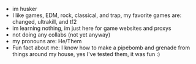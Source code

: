 - im husker
- I like games, EDM, rock, classical, and trap, my favorite games are: changed, ultrakill, and tf2
- im learning nothing, im just here for game websites and proxys
- not doing any collabs (not yet anyway)
- my pronouns are: He/Them
- Fun fact about me: I know how to make a pipebomb and grenade from things around my house, yes I've tested them, it was fun :)

<!---
TheEnderShadow7519/TheEnderShadow7519 is a ✨ special ✨ repository because its `README.md` (this file) appears on your GitHub profile.
You can click the Preview link to take a look at your changes.
--->
